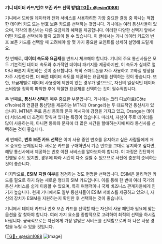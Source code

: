 **기니 데이터 카드/번호 보존 카드 선택 방법[[TG💪+ @esim1088](https://t.me/s/esim1088)]**

기니에서 모바일 데이터와 전화 서비스를 사용하려면 가장 중요한 결정 중 하나는 적합한 데이터 카드 또는 번호 보존 카드를 선택하는 것입니다. 기니에는 여러 통신사들이 있으며, 각각의 통신사는 다른 요금제와 혜택을 제공합니다. 이러한 다양한 선택지 앞에서 어떤 카드를 선택해야 할지 고민이 될 수 있습니다. 이 글에서는 기니 데이터 카드와 번호 보존 카드를 선택할 때 고려해야 할 몇 가지 중요한 포인트를 상세히 설명해 드릴게요.

첫 번째로, **데이터 속도와 요금제**를 반드시 체크해야 합니다. 기니의 주요 통신사들은 모두 기본적인 데이터 속도와 추가적인 데이터 패키지를 제공하지만, 이 속도가 실제로 얼마나 빠른지 확인하는 것이 중요합니다. 특히 스마트폰을 자주 사용하고 고화질 영상을 자주 시청한다면, 더 빠른 데이터 속도를 제공하는 요금제를 선택하는 것이 좋습니다. 또한, 요금제별로 데이터 사용량에 제한이 있는 경우가 많으므로, 자신의 일상적인 데이터 소비량을 정확히 파악한 후에 적절한 요금제를 선택하는 것이 필수적입니다.

두 번째로, **통신사 선택**은 매우 중요한 부분입니다. 기니에는 코티 디보아르(Côte d'Ivoire)와 연결된 통신망을 제공하는 MTN과 Orange라는 두 대표적인 통신사가 있습니다. MTN은 주로 음성 통화와 문자 메시지에 강점을 가지고 있고, Orange는 데이터 서비스에 더 초점이 맞춰져 있다는 특징이 있습니다. 따라서, 자신이 주로 데이터를 많이 사용하는지, 아니면 통화와 문자에 더 많은 시간을 할애하는지에 따라 통신사를 선택하는 것이 좋습니다.

세 번째로, **번호 보존 카드 선택**은 이미 사용 중인 번호를 유지하고 싶은 사람들에게 매우 중요한 문제입니다. 새로운 카드를 구매하면서 기존 번호를 그대로 유지하고 싶다면, 해당 통신사에서 제공하는 번호 이전 서비스를 알아보아야 합니다. 이 과정은 간단하게 진행될 수도 있지만, 경우에 따라 시간이 다소 걸릴 수 있으므로 사전에 충분히 준비하는 것이 좋습니다.

마지막으로, **ESIM 지원 여부**를 점검하는 것도 현명한 선택입니다. ESIM은 물리적인 카드를 필요로 하지 않는 새로운 형태의 SIM 카드입니다. 이를 통해 한 번에 여러 국가의 통신 서비스를 쉽게 이용할 수 있으며, 특히 여행객이나 국제 비즈니스 관계자들에게 인기가 높습니다. 현재 기니에서도 일부 통신사들이 ESIM 서비스를 제공하고 있으니, 자신의 장치가 ESIM을 지원하는지 확인한 후 선택하는 것이 좋습니다.

기니에서 데이터 카드나 번호 보존 카드를 선택할 때는 자신의 사용 패턴과 필요에 맞는 옵션을 잘 찾아야 합니다. 여러 가지 요소를 종합적으로 고려하여 최적의 선택을 하시길 바랍니다. 궁극적으로는 자신에게 가장 알맞은 서비스를 선택함으로써 더 나은 사용 경험을 누릴 수 있을 것입니다.

[[TG💪+ @esim1088](https://t.me/s/esim1088) ![Image](https://i.postimg.cc/Y0z9fWf4/image.png)]